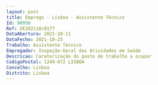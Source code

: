 ```yaml
--- 
layout: post
title: Emprego - Lisboa - Assistente Técnico
Id: 90950
Ref: OE202110/0177
DataAbertura: 2021-10-11
DataFecho: 2021-10-25
Trabalho: Assistente Técnico
Empregador: Inspeção-Geral das Atividades em Saúde
Descricao: Caraterização do posto de trabalho a ocupar                                                             6.7.1. O posto de trabalho a ocupar na Divisão de Gestão de Recursos Internos, possui a seguinte caracterização                                                                                               	a) Tarefas administrativas no âmbito da gestão de recursos humanos                                 	b) Efetuar o processamento das remunerações e outros abonos (no programa RHV)                	c) Manter atualizados os arquivos e sistemas de informação relativos aos trabalhadores a exercer funções na IGAS.                                                                                             6.7.2. O posto de trabalho a ocupar na Divisão de Conhecimento, Comunicação e Cooperação, possui a seguinte caracterização                                                                                	a) Tarefas administrativas inerentes à de secretariado e de apoio processual à atividade inspetiva                                                                                                                 	b) Assegurar a movimentação, organização e registo dos processos                                 	c) Organizar e manter atualizado o arquivo processual                                                       	d) Todas as demais tarefas inerentes à prossecução da missão da unidade orgânica                
CodigoPostal: 1249-072 LISBOA
Concelho: Lisboa
Distrito: Lisboa
--- 
```


